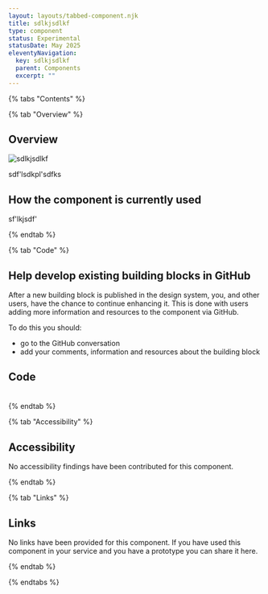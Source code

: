 ```yaml
---
layout: layouts/tabbed-component.njk
title: sdlkjsdlkf
type: component
status: Experimental
statusDate: May 2025
eleventyNavigation:
  key: sdlkjsdlkf
  parent: Components
  excerpt: ""
---
```


{% tabs "Contents" %}

{% tab "Overview" %}

## Overview

![sdlkjsdlkf](/assets/images/submission-1746524096995/Screenshot-2025-04-02-at-22.59.16.png)

sdf'lsdkpl'sdfks

## How the component is currently used

sf'lkjsdf'

{% endtab %}

{% tab "Code" %}

## Help develop existing building blocks in GitHub

After a new building block is published in the design system, you, and other users, have the chance to continue enhancing it. This is done with users adding more information and resources to the component via GitHub.

To do this you should:

- go to the GitHub conversation
- add your comments, information and resources about the building block

## Code



### 



<div class="app-example app-example-borders">

```html

```

</div>


{% endtab %}

{% tab "Accessibility" %}

## Accessibility

No accessibility findings have been contributed for this component.


{% endtab %}

{% tab "Links" %}

## Links

No links have been provided for this component. If you have used this component in your service and you have a prototype you can share it here.


{% endtab %}

{% endtabs %}
